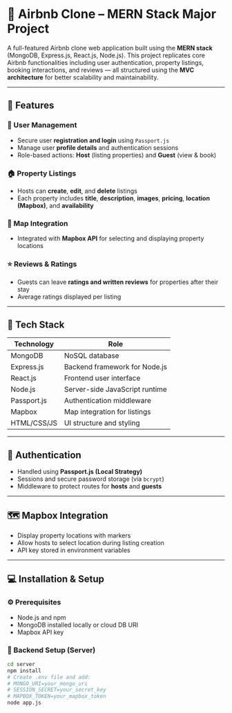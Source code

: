 # 🏡 Airbnb Clone – MERN Stack Major Project

A full-featured Airbnb clone web application built using the **MERN stack** (MongoDB, Express.js, React.js, Node.js). This project replicates core Airbnb functionalities including user authentication, property listings, booking interactions, and reviews — all structured using the **MVC architecture** for better scalability and maintainability.

---

## 🚀 Features

### 👥 User Management
- Secure user **registration and login** using `Passport.js`
- Manage user **profile details** and authentication sessions
- Role-based actions: **Host** (listing properties) and **Guest** (view & book)

### 🏠 Property Listings
- Hosts can **create**, **edit**, and **delete** listings
- Each property includes **title**, **description**, **images**, **pricing**, **location (Mapbox)**, and **availability**

### 📍 Map Integration
- Integrated with **Mapbox API** for selecting and displaying property locations

### ⭐ Reviews & Ratings
- Guests can leave **ratings and written reviews** for properties after their stay
- Average ratings displayed per listing

---

## 🧱 Tech Stack

| Technology     | Role                                |
|----------------|-------------------------------------|
| MongoDB        | NoSQL database                      |
| Express.js     | Backend framework for Node.js       |
| React.js       | Frontend user interface             |
| Node.js        | Server-side JavaScript runtime      |
| Passport.js    | Authentication middleware           |
| Mapbox         | Map integration for listings        |
| HTML/CSS/JS    | UI structure and styling            |


---

## 🔐 Authentication

- Handled using **Passport.js (Local Strategy)**
- Sessions and secure password storage (via `bcrypt`)
- Middleware to protect routes for **hosts** and **guests**

---

## 🗺️ Mapbox Integration

- Display property locations with markers
- Allow hosts to select location during listing creation
- API key stored in environment variables

---

## 💻 Installation & Setup

### ⚙️ Prerequisites

- Node.js and npm
- MongoDB installed locally or cloud DB URI
- Mapbox API key

### 🔧 Backend Setup (Server)

```bash
cd server
npm install
# Create .env file and add:
# MONGO_URI=your_mongo_uri
# SESSION_SECRET=your_secret_key
# MAPBOX_TOKEN=your_mapbox_token
node app.js


